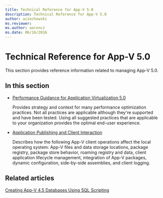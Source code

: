 ```yaml
---
title: Technical Reference for App-V 5.0
description: Technical Reference for App-V 5.0
author: aczechowski
ms.reviewer:
ms.author: aaroncz
ms.date: 06/16/2016
---
```



# Technical Reference for App-V 5.0

This section provides reference information related to managing App-V 5.0.

## In this section

- [Performance Guidance for Application Virtualization 5.0](performance-guidance-for-application-virtualization-50.md)

    Provides strategy and context for many performance optimization practices. Not all practices are applicable although they're supported and have been tested. Using all suggested practices that are applicable to your organization provides the optimal end-user experience.

- [Application Publishing and Client Interaction](application-publishing-and-client-interaction.md)

    Describes how the following App-V client operations affect the local operating system: App-V files and data storage locations, package registry, package store behavior, roaming registry and data, client application lifecycle management, integration of App-V packages, dynamic configuration, side-by-side assemblies, and client logging.

## Related articles

[Creating App-V 4.5 Databases Using SQL Scripting](../appv-v4/creating-app-v-45-databases-using-sql-scripting.md)
